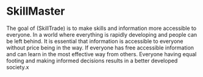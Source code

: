 # SkillMaster
The goal of (SkillTrade) is to make skills and information more accessible to everyone. In a world where everything is rapidly developing and people can be left behind. It is essential that information is accessible to everyone without price being in the way. If everyone has free accessible information and can learn in the most effective way from others. Everyone having equal footing and making informed decisions results in a better developed society.x
